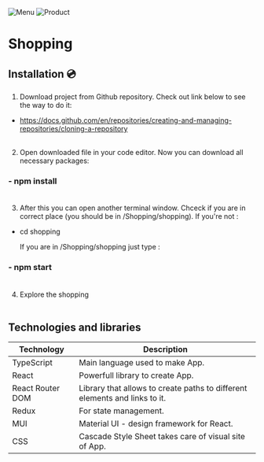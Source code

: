 ![Menu](https://user-images.githubusercontent.com/95884784/225469256-19706cf2-e704-4868-b6c9-b6ca91f4106c.png)
![Product](https://user-images.githubusercontent.com/95884784/225469272-9befb061-7aaa-49c4-960c-25a1babe1a36.png)

# Shopping <br/>

## Installation 💿<br/>

1. Download project from Github repository. Check out link below to see the way to do it:<br/>

- https://docs.github.com/en/repositories/creating-and-managing-repositories/cloning-a-repository<br/><br/>


2. Open downloaded file in your code editor. Now you can download all necessary packages:<br/>

### - npm install<br/><br/>


3. After this you can open another terminal window. Chceck if you are in correct place (you should be in /Shopping/shopping). If you're not :<br/>

- cd shopping<br/>

  If you are in /Shopping/shopping just type :<br/>

### - npm start <br/><br/>


4. Explore the shopping <br/><br/>



## Technologies and libraries

| Technology | Description |
| --- | --- |
| TypeScript | Main language used to make App. |
| React | Powerfull library to create App. |
| React Router DOM| Library that allows to create paths to different elements and links to it. |
| Redux | For state management. |
| MUI | Material UI - design framework for React. |
| CSS | Cascade Style Sheet takes care of visual site of App. |





